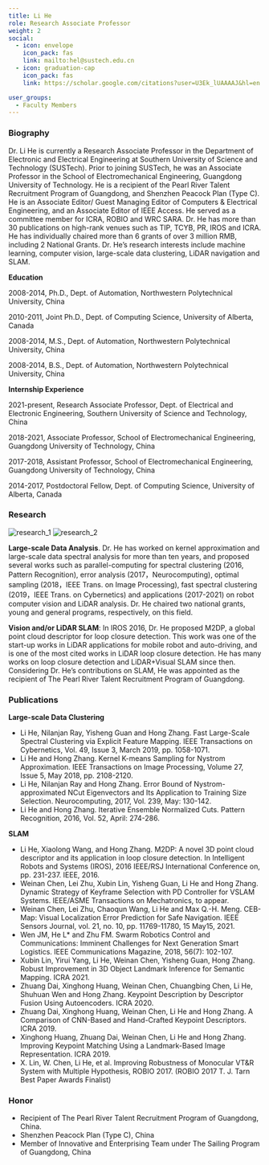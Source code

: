 ```yaml
---
title: Li He
role: Research Associate Professor
weight: 2
social:
  - icon: envelope 
    icon_pack: fas
    link: mailto:hel@sustech.edu.cn
  - icon: graduation-cap 
    icon_pack: fas
    link: https://scholar.google.com/citations?user=U3Ek_lUAAAAJ&hl=en

user_groups:
  - Faculty Members
---
```

### Biography
Dr. Li He is currently a Research Associate Professor in the Department of Electronic and Electrical Engineering at Southern University of Science and Technology (SUSTech). Prior to joining SUSTech, he was an Associate Professor in the School of Electromechanical Engineering, Guangdong University of Technology. He is a recipient of the Pearl River Talent Recruitment Program of Guangdong, and Shenzhen Peacock Plan (Type C). He is an Associate Editor/ Guest Managing Editor of Computers & Electrical Engineering, and an Associate Editor of IEEE Access. He served as a committee member for ICRA, ROBIO and WRC SARA. Dr. He has more than 30 publications on high-rank venues such as TIP, TCYB, PR, IROS and ICRA. He has individually chaired more than 6 grants of over 3 million RMB, including 2 National Grants. Dr. He’s research interests include machine learning, computer vision, large-scale data clustering, LiDAR navigation and SLAM. 

**Education**

2008-2014, Ph.D., Dept. of Automation, Northwestern Polytechnical University, China

2010-2011, Joint Ph.D., Dept. of Computing Science, University of Alberta, Canada

2008-2014, M.S., Dept. of Automation, Northwestern Polytechnical University, China

2008-2014, B.S., Dept. of Automation, Northwestern Polytechnical University, China

**Internship Experience**

2021-present, Research Associate Professor, Dept. of Electrical and Electronic Engineering, Southern University of Science and Technology, China

2018-2021, Associate Professor, School of Electromechanical Engineering, Guangdong University of Technology, China

2017-2018, Assistant Professor, School of Electromechanical Engineering, Guangdong University of Technology, China

2014-2017, Postdoctoral Fellow, Dept. of Computing Science, University of Alberta, Canada

### Research
![research_1](authors_research/li_he_1.png)
![research_2](authors_research/li_he_2.png)

**Large-scale Data Analysis**. Dr. He has worked on kernel approximation and large-scale data spectral analysis for more than ten years, and proposed several works such as parallel-computing for spectral clustering (2016, Pattern Recognition), error analysis (2017，Neurocomputing), optimal sampling (2018，IEEE Trans. on Image Processing), fast spectral clustering (2019，IEEE Trans. on Cybernetics) and applications (2017-2021) on robot computer vision and LiDAR analysis. Dr. He chaired two national grants, young and general programs, respectively, on this field.  

**Vision and/or LiDAR SLAM**: In IROS 2016, Dr. He proposed M2DP, a global point cloud descriptor for loop closure detection. This work was one of the start-up works in LiDAR applications for mobile robot and auto-driving, and is one of the most cited works in LiDAR loop closure detection. He has many works on loop closure detection and LiDAR+Visual SLAM since then. Considering Dr. He’s contributions on SLAM, He was appointed as the recipient of The Pearl River Talent Recruitment Program of Guangdong. 

### Publications
**Large-scale Data Clustering**
- Li He, Nilanjan Ray, Yisheng Guan and Hong Zhang. Fast Large-Scale Spectral Clustering via Explicit Feature Mapping. IEEE Transactions on Cybernetics, Vol. 49, Issue 3, March 2019, pp. 1058-1071.
- Li He and Hong Zhang. Kernel K-means Sampling for Nystrom Approximation. IEEE Transactions on Image Processing, Volume 27, Issue 5, May 2018, pp. 2108-2120.
- Li He, Nilanjan Ray and Hong Zhang. Error Bound of Nystrom-approximated NCut Eigenvectors and Its Application to Training Size Selection. Neurocomputing, 2017, Vol. 239, May: 130-142.
- Li He and Hong Zhang. Iterative Ensemble Normalized Cuts. Pattern Recognition, 2016, Vol. 52, April: 274-286.

**SLAM**
- Li He, Xiaolong Wang, and Hong Zhang. M2DP: A novel 3D point cloud descriptor and its application in loop closure detection. In Intelligent Robots and Systems (IROS), 2016 IEEE/RSJ International Conference on, pp. 231-237. IEEE, 2016.
- Weinan Chen, Lei Zhu, Xubin Lin, Yisheng Guan, Li He and Hong Zhang. Dynamic Strategy of Keyframe Selection with PD Controller for VSLAM Systems. IEEE/ASME Transactions on Mechatronics, to appear.
- Weinan Chen, Lei Zhu, Chaoqun Wang, Li He and Max Q.-H. Meng. CEB-Map: Visual Localization Error Prediction for Safe Navigation. IEEE Sensors Journal, vol. 21, no. 10, pp. 11769-11780, 15 May15, 2021.
- Wen JM, He L* and Zhu FM. Swarm Robotics Control and Communications: Imminent Challenges for Next Generation Smart Logistics. IEEE Communications Magazine, 2018, 56(7): 102-107.
- Xubin Lin, Yirui Yang, Li He, Weinan Chen, Yisheng Guan, Hong Zhang. Robust Improvement in 3D Object Landmark Inference for Semantic Mapping. ICRA 2021. 
- Zhuang Dai, Xinghong Huang, Weinan Chen, Chuangbing Chen, Li He, Shuhuan Wen and Hong Zhang. Keypoint Description by Descriptor Fusion Using Autoencoders. ICRA 2020.
- Zhuang Dai, Xinghong Huang, Weinan Chen, Li He and Hong Zhang. A Comparison of CNN-Based and Hand-Crafted Keypoint Descriptors. ICRA 2019.
- Xinghong Huang, Zhuang Dai, Weinan Chen, Li He and Hong Zhang. Improving Keypoint Matching Using a Landmark-Based Image Representation. ICRA 2019.
- X. Lin, W. Chen, Li He, et al. Improving Robustness of Monocular VT&R System with Multiple Hypothesis, ROBIO 2017. (ROBIO 2017 T. J. Tarn Best Paper Awards Finalist) 

### Honor
- Recipient of The Pearl River Talent Recruitment Program of Guangdong, China.
- Shenzhen Peacock Plan (Type C), China
- Member of Innovative and Enterprising Team under The Sailing Program of Guangdong, China